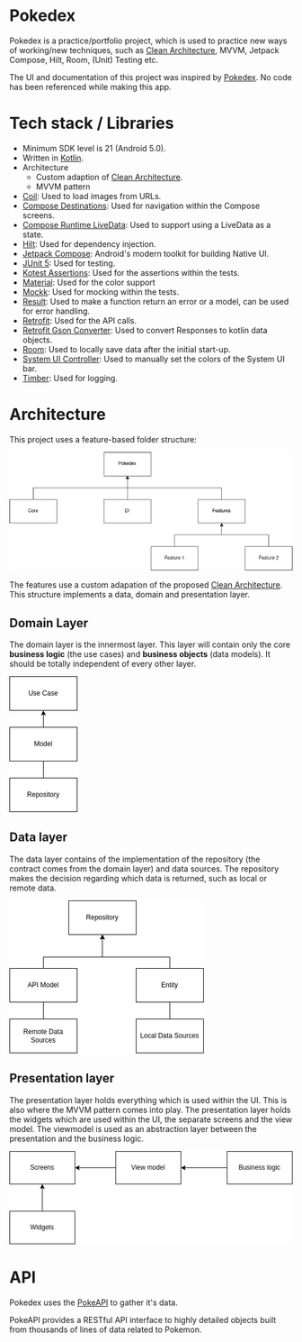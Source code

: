 # Pokedex
Pokedex is a practice/portfolio project, which is used to practice new ways of working/new techniques, such as [Clean Architecture](https://blog.cleancoder.com/uncle-bob/2012/08/13/the-clean-architecture.html), MVVM, Jetpack Compose, Hilt, Room, (Unit) Testing etc.

The UI and documentation of this project was inspired by [Pokedex](https://github.com/skydoves/Pokedex). No code has been referenced while making this app.

# Tech stack / Libraries
- Minimum SDK level is 21 (Android 5.0).
- Written in [Kotlin](https://kotlinlang.org/).
- Architecture
  - Custom adaption of [Clean Architecture](https://blog.cleancoder.com/uncle-bob/2012/08/13/the-clean-architecture.html).
  - MVVM pattern
- [Coil](https://github.com/coil-kt/coil): Used to load images from URLs.
- [Compose Destinations](https://github.com/raamcosta/compose-destinations): Used for navigation within the Compose screens.
- [Compose Runtime LiveData](https://developer.android.com/jetpack/androidx/releases/compose-runtime): Used to support using a LiveData as a state.
- [Hilt](https://dagger.dev/hilt/): Used for dependency injection.
- [Jetpack Compose](https://developer.android.com/jetpack/compose): Android's modern toolkit for building Native UI.
- [JUnit 5](https://github.com/junit-team/junit5): Used for testing.
- [Kotest Assertions](https://github.com/kotest/kotest): Used for the assertions within the tests.
- [Material](https://github.com/material-components/material-components-android): Used for the color support
- [Mockk](https://github.com/mockk/mockk): Used for mocking within the tests.
- [Result](https://kotlinlang.org/api/latest/jvm/stdlib/kotlin/-result/): Used to make a function return an error or a model, can be used for error handling.
- [Retrofit](https://square.github.io/retrofit/): Used for the API calls.
- [Retrofit Gson Converter](https://github.com/square/retrofit/tree/master/retrofit-converters/gson): Used to convert Responses to kotlin data objects.
- [Room](https://developer.android.com/jetpack/androidx/releases/room): Used to locally save data after the initial start-up.
- [System UI Controller](https://github.com/google/accompanist/tree/main/systemuicontroller): Used to manually set the colors of the System UI bar.
- [Timber](https://github.com/JakeWharton/timber): Used for logging.

# Architecture
This project uses a feature-based folder structure:

![Folder structure](figures/folder_structure.drawio.png)

The features use a custom adapation of the proposed [Clean Architecture](https://blog.cleancoder.com/uncle-bob/2012/08/13/the-clean-architecture.html). This structure implements a data, domain and presentation layer.

## Domain Layer
The domain layer is the innermost layer. This layer will contain only the core **business logic** (the use cases) and **business objects** (data models). It should be totally independent of every other layer. 

![Domain structure](figures/domain_structure.drawio.png)

## Data layer
The data layer contains of the implementation of the repository (the contract comes from the domain layer) and data sources. The repository makes the decision regarding which data is returned, such as local or remote data.

![Data structure](figures/data_structure.drawio.png)

## Presentation layer
The presentation layer holds everything which is used within the UI. This is also where the MVVM pattern comes into play. The presentation layer holds the widgets which are used within the UI, the separate screens and the view model. The viewmodel is used as an abstraction layer between the presentation and the business logic.

![Presentation layer](figures/presentation_structure.drawio.png)

# API
Pokedex uses the [PokeAPI](https://pokeapi.co/) to gather it's data.

PokeAPI provides a RESTful API interface to highly detailed objects built from thousands of lines of data related to Pokemon.